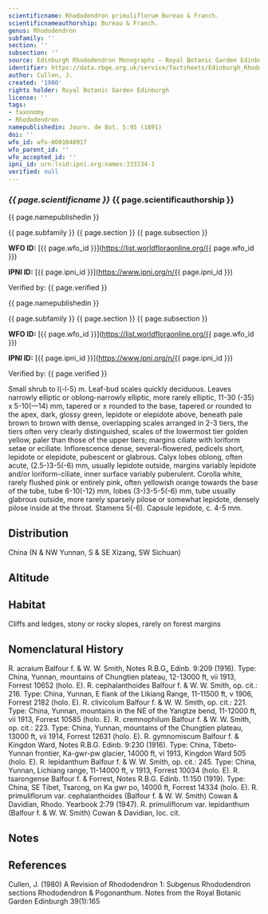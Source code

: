 ```yaml
---
scientificname: Rhododendron primuliflorum Bureau & Franch.
scientificnameauthorship: Bureau & Franch.
genus: Rhododendron
subfamily: ''
section: ''
subsection: ''
source: Edinburgh Rhododendron Monographs – Royal Botanic Garden Edinburgh
identifier: https://data.rbge.org.uk/service/factsheets/Edinburgh_Rhododendron_Monographs.xhtml
author: Cullen, J.
created: '1980'
rights holder: Royal Botanic Garden Edinburgh
license: ''
tags:
- taxonomy
- Rhododendron
namepublishedin: Journ. de Bot. 5:95 (1891)
doi: ''
wfo_id: wfo-0001048917
wfo_parent_id: ''
wfo_accepted_id: ''
ipni_id: urn:lsid:ipni.org:names:333134-1
verified: null
---
```

### _{{ page.scientificname }}_ {{ page.scientificauthorship }}
 {{ page.namepublishedin }}

{{ page.subfamily }} {{ page.section }} {{ page.subsection }}

**WFO ID:** [{{ page.wfo_id }}](https://list.worldfloraonline.org/{{ page.wfo_id }})

**IPNI ID:** [{{ page.ipni_id }}](https://www.ipni.org/n/{{ page.ipni_id }})

Verified by: {{ page.verified }}

 {{ page.namepublishedin }}

{{ page.subfamily }} {{ page.section }} {{ page.subsection }}

**WFO ID:** [{{ page.wfo_id }}](https://list.worldfloraonline.org/{{ page.wfo_id }})

**IPNI ID:** [{{ page.ipni_id }}](https://www.ipni.org/n/{{ page.ipni_id }})

Verified by: {{ page.verified }}



Small shrub to l(-l-5) m. Leaf-bud scales quickly deciduous. Leaves narrowly elliptic or oblong-narrowly elliptic, more rarely elliptic, 11-30 (-35) x 5-10(—14) mm, tapered or ± rounded to the base, tapered or rounded to the apex, dark, glossy green, lepidote or elepidote above, beneath pale brown to brown with dense, overlapping scales arranged in 2-3 tiers, the tiers often very clearly distinguished, scales of the lowermost tier golden yellow, paler than those of the upper tiers; margins ciliate with loriform setae or eciliate. Inflorescence dense, several-flowered, pedicels short, lepidote or elepidote, pubescent or glabrous. Calyx lobes oblong, often acute, (2.5-)3-5(-6) mm, usually lepidote outside, margins variably lepidote and/or loriform-ciliate, inner surface variably puberulent. Corolla white, rarely flushed pink or entirely pink, often yellowish orange towards the base of the tube, tube 6-10(-12) mm, lobes (3-)3-5-5(-6) mm, tube usually glabrous outside, more rarely sparsely pilose or somewhat lepidote, densely pilose inside at the throat. Stamens 5(-6). Capsule lepidote, c. 4-5 mm.

## Distribution
China (N & NW Yunnan, S & SE Xizang, SW Sichuan)

## Altitude


## Habitat
Cliffs and ledges, stony or rocky slopes, rarely on forest margins

## Nomenclatural History
R. acraium Balfour f. & W. W. Smith, Notes R.B.G„ Edinb. 9:209 (1916). Type: China, Yunnan, mountains of Chungtien plateau, 12-13000 ft, vii 1913, Forrest 10652 (holo. E). R. cephalanthoides Balfour f. & W. W. Smith, op. cit.: 216. Type: China, Yunnan, E flank of the Likiang Range, 11-11500 ft, v 1906, Forrest 2182 (holo. E). R. clivicolum Balfour f. & W. W. Smith, op. cit.: 221. Type: China, Yunnan, mountains in the NE of the Yangtze bend, 11-12000 ft, vii 1913, Forrest 10585 (holo. E). R. cremnophilum Balfour f. & W. W. Smith, op. cit.: 223. Type: China, Yunnan, mountains of the Chungtien plateau, 13000 ft, vii 1914, Forrest 12631 (holo. E). R. gymnomiscum Balfour f. & Kingdon Ward, Notes R.B.G. Edinb. 9:230 (1916). Type: China, Tibeto-Yunnan frontier, Ka-gwr-pw glacier, 14000 ft, vi 1913, Kingdon Ward 505 (holo. E). R. lepidanthum Balfour f. & W. W. Smith, op. cit.: 245. Type: China, Yunnan, Lichiang range, 11-14000 ft, v 1913, Forrest 10034 (holo. E). R. tsarongense Balfour f. & Forrest, Notes R.B.G. Edinb. 11:150 (1919). Type: China, SE Tibet, Tsarong, on Ka gwr po, 14000 ft, Forrest 14334 (holo. E). R. primuliflorum var. cephalanthoides (Balfour f. & W. W. Smith) Cowan & Davidian, Rhodo. Yearbook 2:79 (1947). R. primuliflorum var. lepidanthum (Balfour f. & W. W. Smith) Cowan & Davidian, loc. cit.
                       
## Notes


## References

Cullen, J. (1980) A Revision of Rhododendron 1: Subgenus Rhododendron sections Rhododendron & Pogonanthum. Notes from the Royal Botanic Garden Edinburgh 39(1):165
